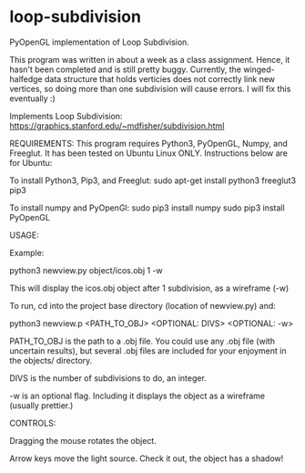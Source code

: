 # loop-subdivision

PyOpenGL implementation of Loop Subdivision.

This program was written in about a week as a class assignment. Hence, it hasn't been completed and is still pretty buggy. Currently, the winged-halfedge data structure that holds verticies does not correctly link new vertices, so doing more than one subdivision will cause errors. I will fix this eventually :)

Implements Loop Subdivision: https://graphics.stanford.edu/~mdfisher/subdivision.html

REQUIREMENTS:
This program requires Python3, PyOpenGL, Numpy, and Freeglut.
It has been tested on Ubuntu Linux ONLY. Instructions below are for
Ubuntu:

To install Python3, Pip3, and Freeglut:
sudo apt-get install python3 freeglut3 pip3

To install numpy and PyOpenGl:
sudo pip3 install numpy
sudo pip3 install PyOpenGL

USAGE:

Example:

python3 newview.py object/icos.obj 1 -w 

This will display the icos.obj object after 1 subdivision, as a wireframe (-w)


To run, cd into the project base directory (location of newview.py) and:

python3 newview.p <PATH_TO_OBJ> <OPTIONAL: DIVS> <OPTIONAL: -w>

PATH_TO_OBJ is the path to a .obj file. You could use any .obj file (with
uncertain results), but several .obj files are included for your enjoyment
in the objects/ directory.

DIVS is the number of subdivisions to do, an integer.

-w is an optional flag. Including it displays the object as a wireframe 
(usually prettier.)

CONTROLS:

Dragging the mouse rotates the object.

Arrow keys move the light source. Check it out, the object has a shadow!